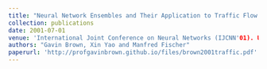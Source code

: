 ```yaml
---
title: "Neural Network Ensembles and Their Application to Traffic Flow Prediction in Telecommunications Networks"
collection: publications
date: 2001-07-01
venue: 'International Joint Conference on Neural Networks (IJCNN'01). USA'
authors: "Gavin Brown, Xin Yao and Manfred Fischer"
paperurl: 'http://profgavinbrown.github.io/files/brown2001traffic.pdf'
---
```

